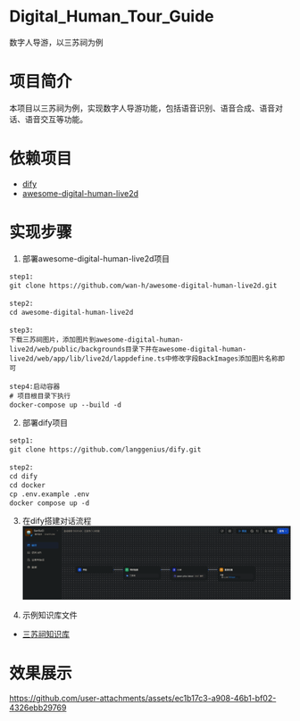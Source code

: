 # Digital_Human_Tour_Guide
数字人导游，以三苏祠为例

# 项目简介
本项目以三苏祠为例，实现数字人导游功能，包括语音识别、语音合成、语音对话、语音交互等功能。

# 依赖项目
- [dify](https://github.com/langgenius/dify)
- [awesome-digital-human-live2d](https://github.com/wan-h/awesome-digital-human-live2d)

# 实现步骤
1. 部署awesome-digital-human-live2d项目
```
step1:
git clone https://github.com/wan-h/awesome-digital-human-live2d.git

step2:
cd awesome-digital-human-live2d

step3:
下载三苏祠图片，添加图片到awesome-digital-human-live2d/web/public/backgrounds目录下并在awesome-digital-human-live2d/web/app/lib/live2d/lappdefine.ts中修改字段BackImages添加图片名称即可

step4:启动容器
# 项目根目录下执行
docker-compose up --build -d
```

2. 部署dify项目
```shell
setp1:
git clone https://github.com/langgenius/dify.git

step2:
cd dify
cd docker
cp .env.example .env
docker compose up -d
```

3. 在dify搭建对话流程
![dify流程图](./assets/dify.png)

4. 示例知识库文件
- [三苏祠知识库](./assets/三苏祠.docx)

# 效果展示


https://github.com/user-attachments/assets/ec1b17c3-a908-46b1-bf02-4326ebb29769



